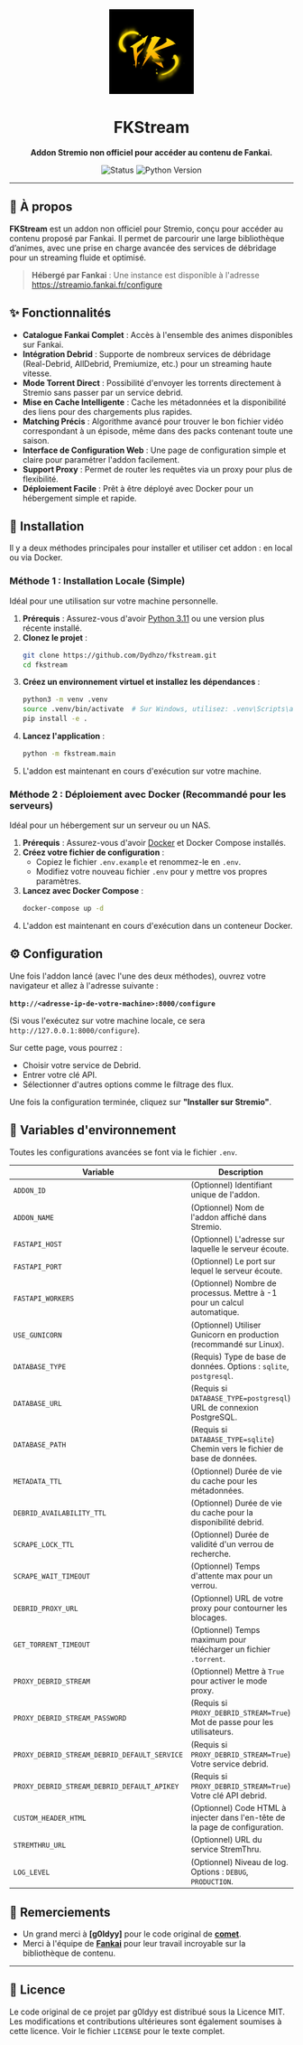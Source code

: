 <div align="center">
  <img src="https://raw.githubusercontent.com/Dydhzo/fkstream/refs/heads/main/fkstream/assets/fkstream-logo.jpg" alt="FKStream Logo" width="150">
  <h1>FKStream</h1>
  <p><strong>Addon Stremio non officiel pour accéder au contenu de Fankai.</strong></p>
  <p>
    <img src="https://img.shields.io/badge/status-fonctionnel-success?style=for-the-badge" alt="Status">
    <img src="https://img.shields.io/badge/python-3.11+-blue?style=for-the-badge&logo=python" alt="Python Version">
  </p>
</div>

---

## 🌟 À propos

**FKStream** est un addon non officiel pour Stremio, conçu pour accéder au contenu proposé par Fankai. Il permet de parcourir une large bibliothèque d’animes, avec une prise en charge avancée des services de débridage pour un streaming fluide et optimisé.

> **Hébergé par Fankai** : Une instance est disponible à l'adresse https://streamio.fankai.fr/configure

## ✨ Fonctionnalités

- **Catalogue Fankai Complet** : Accès à l'ensemble des animes disponibles sur Fankai.
- **Intégration Debrid** : Supporte de nombreux services de débridage (Real-Debrid, AllDebrid, Premiumize, etc.) pour un streaming haute vitesse.
- **Mode Torrent Direct** : Possibilité d'envoyer les torrents directement à Stremio sans passer par un service debrid.
- **Mise en Cache Intelligente** : Cache les métadonnées et la disponibilité des liens pour des chargements plus rapides.
- **Matching Précis** : Algorithme avancé pour trouver le bon fichier vidéo correspondant à un épisode, même dans des packs contenant toute une saison.
- **Interface de Configuration Web** : Une page de configuration simple et claire pour paramétrer l'addon facilement.
- **Support Proxy** : Permet de router les requêtes via un proxy pour plus de flexibilité.
- **Déploiement Facile** : Prêt à être déployé avec Docker pour un hébergement simple et rapide.

## 🚀 Installation

Il y a deux méthodes principales pour installer et utiliser cet addon : en local ou via Docker.

### Méthode 1 : Installation Locale (Simple)

Idéal pour une utilisation sur votre machine personnelle.

1.  **Prérequis** : Assurez-vous d'avoir [Python 3.11](https://www.python.org/downloads/) ou une version plus récente installé.
2.  **Clonez le projet** :
    ```bash
    git clone https://github.com/Dydhzo/fkstream.git
    cd fkstream
    ```
3.  **Créez un environnement virtuel et installez les dépendances** :
    ```bash
    python3 -m venv .venv
    source .venv/bin/activate  # Sur Windows, utilisez: .venv\Scripts\activate
    pip install -e .
    ```
4.  **Lancez l'application** :
    ```bash
    python -m fkstream.main
    ```
5.  L'addon est maintenant en cours d'exécution sur votre machine.

### Méthode 2 : Déploiement avec Docker (Recommandé pour les serveurs)

Idéal pour un hébergement sur un serveur ou un NAS.

1.  **Prérequis** : Assurez-vous d'avoir [Docker](https://www.docker.com/products/docker-desktop/) et Docker Compose installés.
2.  **Créez votre fichier de configuration** :
    - Copiez le fichier `.env.example` et renommez-le en `.env`.
    - Modifiez votre nouveau fichier `.env` pour y mettre vos propres paramètres.
3.  **Lancez avec Docker Compose** :
    ```bash
    docker-compose up -d
    ```
4.  L'addon est maintenant en cours d'exécution dans un conteneur Docker.

## ⚙️ Configuration

Une fois l'addon lancé (avec l'une des deux méthodes), ouvrez votre navigateur et allez à l'adresse suivante :

**`http://<adresse-ip-de-votre-machine>:8000/configure`**

(Si vous l'exécutez sur votre machine locale, ce sera `http://127.0.0.1:8000/configure`).

Sur cette page, vous pourrez :
- Choisir votre service de Debrid.
- Entrer votre clé API.
- Sélectionner d'autres options comme le filtrage des flux.

Une fois la configuration terminée, cliquez sur **"Installer sur Stremio"**.

## 🔧 Variables d'environnement

Toutes les configurations avancées se font via le fichier `.env`.

| Variable                                     | Description                                                                          | Défaut                               |
| -------------------------------------------- | ------------------------------------------------------------------------------------ | ------------------------------------ |
| `ADDON_ID`                                   | (Optionnel) Identifiant unique de l'addon.                                           | `community.fkstream`                 |
| `ADDON_NAME`                                 | (Optionnel) Nom de l'addon affiché dans Stremio.                                     | `FKStream`                           |
| `FASTAPI_HOST`                               | (Optionnel) L'adresse sur laquelle le serveur écoute.                                | `0.0.0.0`                            |
| `FASTAPI_PORT`                               | (Optionnel) Le port sur lequel le serveur écoute.                                    | `8000`                               |
| `FASTAPI_WORKERS`                            | (Optionnel) Nombre de processus. Mettre à -1 pour un calcul automatique.             | `1`                                  |
| `USE_GUNICORN`                               | (Optionnel) Utiliser Gunicorn en production (recommandé sur Linux).                  | `True`                               |
| `DATABASE_TYPE`                              | (Requis) Type de base de données. Options : `sqlite`, `postgresql`.                  | `sqlite`                             |
| `DATABASE_URL`                               | (Requis si `DATABASE_TYPE=postgresql`) URL de connexion PostgreSQL.                  | `user:pass@host:port`                |
| `DATABASE_PATH`                              | (Requis si `DATABASE_TYPE=sqlite`) Chemin vers le fichier de base de données.        | `data/fkstream.db`                   |
| `METADATA_TTL`                               | (Optionnel) Durée de vie du cache pour les métadonnées.                                | `86400` (1 jour)                   |
| `DEBRID_AVAILABILITY_TTL`                    | (Optionnel) Durée de vie du cache pour la disponibilité debrid.                        | `86400` (1 jour)                     |
| `SCRAPE_LOCK_TTL`                            | (Optionnel) Durée de validité d'un verrou de recherche.                                | `300` (5 minutes)                    |
| `SCRAPE_WAIT_TIMEOUT`                        | (Optionnel) Temps d'attente max pour un verrou.                                        | `30` (30 secondes)                   |
| `DEBRID_PROXY_URL`                           | (Optionnel) URL de votre proxy pour contourner les blocages.                           | ` ` (vide)                           |
| `GET_TORRENT_TIMEOUT`                        | (Optionnel) Temps maximum pour télécharger un fichier `.torrent`.                      | `20` (20 secondes)                   |
| `PROXY_DEBRID_STREAM`                        | (Optionnel) Mettre à `True` pour activer le mode proxy.                                | `False`                              |
| `PROXY_DEBRID_STREAM_PASSWORD`               | (Requis si `PROXY_DEBRID_STREAM=True`) Mot de passe pour les utilisateurs.             | `CHANGE_ME`                          |
| `PROXY_DEBRID_STREAM_DEBRID_DEFAULT_SERVICE` | (Requis si `PROXY_DEBRID_STREAM=True`) Votre service debrid.                           | `realdebrid`                         |
| `PROXY_DEBRID_STREAM_DEBRID_DEFAULT_APIKEY`  | (Requis si `PROXY_DEBRID_STREAM=True`) Votre clé API debrid.                           | `CHANGE_ME`                          |
| `CUSTOM_HEADER_HTML`                         | (Optionnel) Code HTML à injecter dans l'en-tête de la page de configuration.         | ` ` (vide)                           |
| `STREMTHRU_URL`                              | (Optionnel) URL du service StremThru.                                                | `https://stremthru.13377001.xyz`     |
| `LOG_LEVEL`                                  | (Optionnel) Niveau de log. Options : `DEBUG`, `PRODUCTION`.                          | `DEBUG`                              |

## 🙏 Remerciements

- Un grand merci à **[g0ldyy]** pour le code original de **[comet](https://github.com/g0ldyy/comet)**.
- Merci à l'équipe de **[Fankai](https://linktr.ee/FanKai)** pour leur travail incroyable sur la bibliothèque de contenu.

---

## 📜 Licence

Le code original de ce projet par g0ldyy est distribué sous la Licence MIT. Les modifications et contributions ultérieures sont également soumises à cette licence. Voir le fichier `LICENSE` pour le texte complet.
